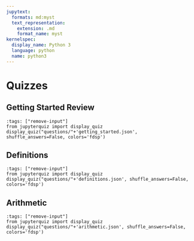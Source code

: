 ```yaml
---
jupytext:
  formats: md:myst
  text_representation:
    extension: .md
    format_name: myst
kernelspec:
  display_name: Python 3
  language: python
  name: python3
---
```


# Quizzes

## Getting Started Review

```{code-cell} ipython3
:tags: ["remove-input"]
from jupyterquiz import display_quiz
display_quiz("questions/"+'getting_started.json', shuffle_answers=False, colors='fdsp')
```

## Definitions

```{code-cell} ipython3
:tags: ["remove-input"]
from jupyterquiz import display_quiz
display_quiz("questions/"+'definitions.json', shuffle_answers=False, colors='fdsp')
```

## Arithmetic

```{code-cell} ipython3
:tags: ["remove-input"]
from jupyterquiz import display_quiz
display_quiz("questions/"+'arithmetic.json', shuffle_answers=False, colors='fdsp')
```
